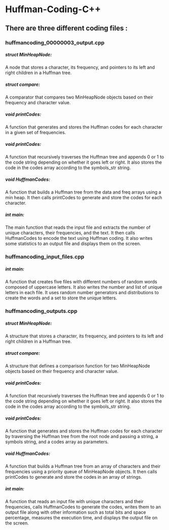 # Huffman-Coding-C++

## There are three different coding files :

### huffmancoding_00000003_output.cpp
##### struct MinHeapNode: 
A node that stores a character, its frequency, and pointers to its left and right children in a Huffman tree.
##### struct compare: 
A comparator that compares two MinHeapNode objects based on their frequency and character value.
##### void printCodes: 
A function that generates and stores the Huffman codes for each character in a given set of frequencies.
##### void printCodes:
A function that recursively traverses the Huffman tree and appends 0 or 1 to the code string depending on whether it goes left or right. It also stores the code in the codes array according to the symbols_str string.
##### void HuffmanCodes: 
A function that builds a Huffman tree from the data and freq arrays using a min heap. It then calls printCodes to generate and store the codes for each character.
##### int main: 
The main function that reads the input file and extracts the number of unique characters, their frequencies, and the text. It then calls HuffmanCodes to encode the text using Huffman coding. It also writes some statistics to an output file and displays them on the screen.

### huffmancoding_input_files.cpp
##### int main: 
A function that creates five files with different numbers of random words composed of uppercase letters. It also writes the number and list of unique letters in each file. It uses random number generators and distributions to create the words and a set to store the unique letters.

### huffmancoding_outputs.cpp
##### struct MinHeapNode:
A structure that stores a character, its frequency, and pointers to its left and right children in a Huffman tree.
##### struct compare:
A structure that defines a comparison function for two MinHeapNode objects based on their frequency and character value.
##### void printCodes:
A function that recursively traverses the Huffman tree and appends 0 or 1 to the code string depending on whether it goes left or right. It also stores the code in the codes array according to the symbols_str string.
##### void printCodes: 
A function that generates and stores the Huffman codes for each character by traversing the Huffman tree from the root node and passing a string, a symbols string, and a codes array as parameters.
##### void HuffmanCodes:
A function that builds a Huffman tree from an array of characters and their frequencies using a priority queue of MinHeapNode objects. It then calls printCodes to generate and store the codes in an array of strings.
##### int main: 
A function that reads an input file with unique characters and their frequencies, calls HuffmanCodes to generate the codes, writes them to an output file along with other information such as total bits and space percentage, measures the execution time, and displays the output file on the screen.
